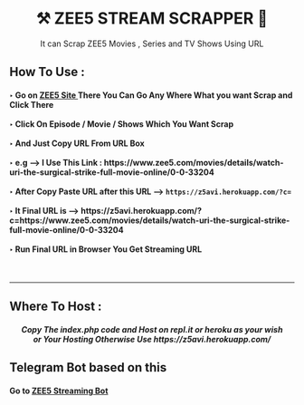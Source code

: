 <h1 align="center"> ⚒ ZEE5 STREAM SCRAPPER 🔐 </h1>

<p align="center"> It can Scrap ZEE5 Movies , Series and TV Shows Using URL</p>

<h2> How To Use : </h2>

<h4>
‣ Go on <a href="https://www.zee5.com/">ZEE5 Site </a> There You Can Go Any Where What you want Scrap and Click There <br><br>
‣ Click On Episode / Movie / Shows Which You Want Scrap <br><br>
‣ And Just Copy URL From URL Box <br><br>
‣ e.g --> I Use This Link : https://www.zee5.com/movies/details/watch-uri-the-surgical-strike-full-movie-online/0-0-33204 <br><br>
‣ After Copy Paste URL after this URL --> <code>https://z5avi.herokuapp.com/?c=</code> <br><br>
‣ It Final URL is --> https://z5avi.herokuapp.com/?c=https://www.zee5.com/movies/details/watch-uri-the-surgical-strike-full-movie-online/0-0-33204 <br><br>
‣ Run Final URL in Browser You Get Streaming URL <br>
</h4>
<br>

---

<h2> Where To Host : </h2>

<h5 align="center"> Copy The index.php code and Host on repl.it or heroku as your wish <br> or Your Hosting Otherwise Use https://z5avi.herokuapp.com/
  
<h2> Telegram Bot based on this </h2>
<h4>
Go to <a href="https://t.me/url_bejo_bot">ZEE5 Streaming Bot</a>
</h4>
